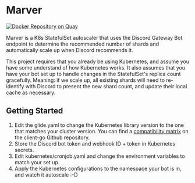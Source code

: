 # Marver

[![Docker Repository on Quay](https://quay.io/repository/kelwing/marver/status "Docker Repository on Quay")](https://quay.io/repository/kelwing/marver)

Marver is a K8s StatefulSet autoscaler that uses the Discord Gateway Bot endpoint to determine the recommended number of shards and automatically scale up when Discord recommends it.

This project requires that you already be using Kubernetes, and assume you have some understand of how Kubernetes works.  It also assumes that you have your bot set up to handle changes in the StatefulSet's replica count gracefully.  Meaning: if we scale up, all existing shards will need to re-identify with Discord to present the new shard count, and update their local cache as necessary.

## Getting Started
1. Edit the glide.yaml to change the Kubernetes library version to the one that matches your cluster version.  You can find a [compatibility matrix](https://github.com/kubernetes/client-go#compatibility-matrix) on the client-go Github repository.
2. Store the Discord bot token and webhook ID + token in Kubernetes secrets.
3. Edit kubernetes/cronjob.yaml and change the environment variables to match your set up.
4. Apply the Kubernetes configurations to the namespace your bot is in, and watch it autoscale :-D

